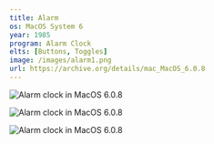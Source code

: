 ```yaml
---
title: Alarm
os: MacOS System 6
year: 1985
program: Alarm Clock
elts: [Buttons, Toggles]
image: /images/alarm1.png
url: https://archive.org/details/mac_MacOS_6.0.8
---
```


![Alarm clock in MacOS 6.0.8](/images/alarm1.png)

![Alarm clock in MacOS 6.0.8](/images/alarm2.png)

![Alarm clock in MacOS 6.0.8](/images/alarm3.png)
